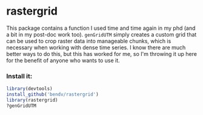 rastergrid
==========

This package contains a function I used time and time again in my phd (and a bit in my post-doc work too). `genGridUTM` simply creates a custom grid that can be used to crop raster data into manageable chunks, which is necessary when working with dense time series. I know there are much better ways to do this, but this has worked for me, so I'm throwing it up here for the benefit of anyone who wants to use it.

### Install it:
```R
library(devtools)
install_github('bendv/rastergrid')
library(rastergrid)
?genGridUTM
```

